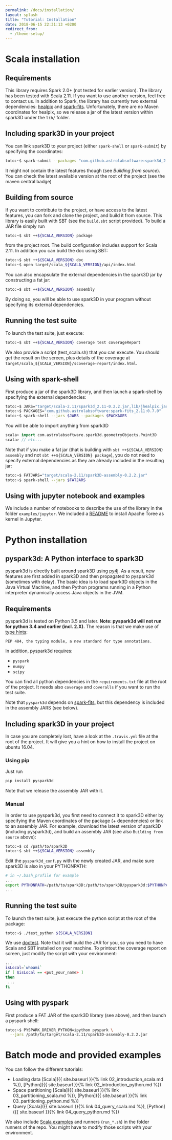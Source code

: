 ```yaml
---
permalink: /docs/installation/
layout: splash
title: "Tutorial: Installation"
date: 2018-06-15 22:31:13 +0200
redirect_from:
  - /theme-setup/
---
```


# Scala installation

## Requirements

This library requires Spark 2.0+ (not tested for earlier version). The
library has been tested with Scala 2.11. If you want to use
another version, feel free to contact us. In addition to Spark, the library has currently two external dependencies: [healpix](http://healpix.sourceforge.net/) and [spark-fits](https://github.com/astrolabsoftware/spark-fits). Unfortunately, there are no Maven coordinates for healpix, so we release a jar of the latest version within spark3D under the `lib/` folder.

## Including spark3D in your project

You can link spark3D to your project (either `spark-shell` or `spark-submit`) by specifying the coordinates:

```bash
toto:~$ spark-submit --packages "com.github.astrolabsoftware:spark3d_2.11:0.2.2" <...>
```

It might not contain the latest features though (see *Building from source*).
You can check the latest available version at the root of the project (see the maven central badge)

## Building from source

If you want to contribute to the project, or have access to the latest features, you can fork and clone the project, and build it from source.
This library is easily built with SBT (see the `build.sbt` script provided). To
build a JAR file simply run

```bash
toto:~$ sbt ++${SCALA_VERSION} package
```

from the project root. The build configuration includes support for
Scala 2.11. In addition you can build the doc using SBT:

```bash
toto:~$ sbt ++${SCALA_VERSION} doc
toto:~$ open target/scala_${SCALA_VERSION}/api/index.html
```

You can also encapsulate the external dependencies in the spark3D jar by constructing a fat jar:

```bash
toto:~$ sbt ++${SCALA_VERSION} assembly
```

By doing so, you will be able to use spark3D in your program without specifying its external dependencies.

## Running the test suite

To launch the test suite, just execute:

```bash
toto:~$ sbt ++${SCALA_VERSION} coverage test coverageReport
```

We also provide a script (test_scala.sh) that you can execute. You should get the
result on the screen, plus details of the coverage at
`target/scala_${SCALA_VERSION}/scoverage-report/index.html`.

## Using with spark-shell

First produce a jar of the spark3D library, and then launch a spark-shell by specifying the external dependencies:

```bash
toto:~$ JARS="target/scala-2.11/spark3d_2.11-0.2.2.jar,lib/jhealpix.jar"
toto:~$ PACKAGES="com.github.astrolabsoftware:spark-fits_2.11:0.7.0"
toto:~$ spark-shell --jars $JARS --packages $PACKAGES
```

You will be able to import anything from spark3D

```scala
scala> import com.astrolabsoftware.spark3d.geometryObjects.Point3D
scala> // etc...
```
Note that if you make a fat jar (that is building with `sbt ++${SCALA_VERSION} assembly` and not `sbt ++${SCALA_VERSION} package`), you do not need to specify external dependencies as they are already included in the resulting jar:

```bash
toto:~$ FATJARS="target/scala-2.11/spark3D-assembly-0.2.2.jar"
toto:~$ spark-shell --jars $FATJARS
```

## Using with jupyter notebook and examples

We include a number of notebooks to describe the use of the library in the folder `examples/jupyter`. We included a [README](https://github.com/astrolabsoftware/spark3D/blob/master/examples/jupyter/README.md) to install Apache Toree as kernel in Jupyter.

# Python installation

## pyspark3d: A Python interface to spark3D

pyspark3d is directly built around spark3D using [py4j](https://www.py4j.org/).
As a result, new features are first added in spark3D and then propagated
to pyspark3d (sometimes with delay). The basic idea is to load spark3D
objects in the Java Virtual Machine, and then Python programs running in a Python interpreter dynamically access Java objects in the JVM.

## Requirements

pyspark3d is tested on Python 3.5 and later.
**Note: pyspark3d will not run for python 3.4 and earlier (incl. 2.X).** The reason is
that we make use of [type hints](https://www.python.org/dev/peps/pep-0484/):

```
PEP 484, the typing module, a new standard for type annotations.
```

In addition, pyspark3d requires:

- `pyspark`
- `numpy`
- `scipy`

You can find all python dependencies in the `requirements.txt` file at the root of the project.
It needs also `coverage` and `coveralls` if you want to run the test suite.

Note that `pyspark3d` depends on [spark-fits](https://github.com/astrolabsoftware/spark-fits),
but this dependency is included in the assembly JARS (see below).

## Including spark3D in your project

In case you are completely lost, have a look at the `.travis.yml` file at the
root of the project. It will give you a hint on how to install the project
on ubuntu 16.04.

### Using pip

Just run

```bash
pip install pyspark3d
```

Note that we release the assembly JAR with it.


### Manual

In order to use pyspark3d, you first need to connect it to spark3D either by
specifying the Maven coordinates of the package (+ dependencies) or link to
an assembly JAR. For example, download
the latest version of spark3D (including pyspark3d), and build an assembly
JAR (see also `Building from source` above):

```bash
toto:~$ cd /path/to/spark3D
toto:~$ sbt ++${SCALA_VERSION} assembly
```

Edit the `pyspark3d_conf.py` with the newly created JAR, and
make sure spark3D is also in your PYTHONPATH:

```bash
# in ~/.bash_profile for example
...
export PYTHONPATH=/path/to/spark3D:/path/to/spark3D/pyspark3d:$PYTHONPATH
...
```

## Running the test suite

To launch the test suite, just execute the python script at the root of the package:

```bash
toto:~$ ./test_python ${SCALA_VERSION}
```

We use [doctest](https://docs.python.org/3/library/doctest.html). Note that it will build the JAR for you, so you need to have Scala and SBT installed on your machine. To printout the coverage report on screen, just modify the script with your environment:

```bash
...
isLocal=`whoami`
if [ $isLocal == <put_your_name> ]
then
 ...
fi
```

## Using with pyspark

First produce a FAT JAR of the spark3D library (see above),
and then launch a pyspark shell:

```bash
toto:~$ PYSPARK_DRIVER_PYTHON=ipython pyspark \
  --jars /path/to/target/scala-2.11/spark3D-assembly-0.2.2.jar
```

# Batch mode and provided examples

You can follow the different tutorials:
- Loading data [Scala]({{ site.baseurl }}{% link 02_introduction_scala.md %}), [Python]({{ site.baseurl }}{% link 02_introduction_python.md %})
- Space partitioning [Scala]({{ site.baseurl }}{% link 03_partitioning_scala.md %}), [Python]({{ site.baseurl }}{% link 03_partitioning_python.md %})
- Query [Scala]({{ site.baseurl }}{% link 04_query_scala.md %}), [Python]({{ site.baseurl }}{% link 04_query_python.md %})

We also include [Scala examples](https://github.com/astrolabsoftware/spark3D/tree/master/src/main/scala/com/spark3d/examples) and runners (`run_*.sh`) in the folder runners of the repo.
You might have to modify those scripts with your environment.

